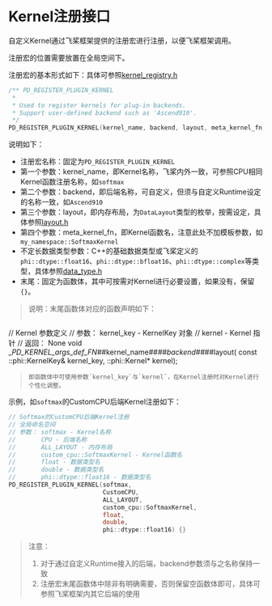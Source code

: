 # Kernel注册接口

自定义Kernel通过飞桨框架提供的注册宏进行注册，以便飞桨框架调用。

注册宏的位置需要放置在全局空间下。

注册宏的基本形式如下：具体可参照[kernel_registry.h](https://github.com/PaddlePaddle/Paddle/blob/develop/paddle/phi/core/kernel_registry.h)

```c++
/** PD_REGISTER_PLUGIN_KERNEL
 *
 * Used to register kernels for plug-in backends.
 * Support user-defined backend such as 'Ascend910'.
 */
PD_REGISTER_PLUGIN_KERNEL(kernel_name, backend, layout, meta_kernel_fn, ...)) {}
```

说明如下：

- 注册宏名称：固定为`PD_REGISTER_PLUGIN_KERNEL`
- 第一个参数：kernel_name，即Kernel名称，飞桨内外一致，可参照CPU相同Kernel函数注册名称，如`softmax`
- 第二个参数：backend，即后端名称，可自定义，但须与自定义Runtime设定的名称一致，如`Ascend910`
- 第三个参数：layout，即内存布局，为`DataLayout`类型的枚举，按需设定，具体参照[layout.h](https://github.com/PaddlePaddle/Paddle/blob/develop/paddle/phi/common/layout.h)
- 第四个参数：meta_kernel_fn，即Kernel函数名，注意此处不加模板参数，如`my_namespace::SoftmaxKernel`
- 不定长数据类型参数：C++的基础数据类型或飞桨定义的`phi::dtype::float16`、`phi::dtype::bfloat16`、`phi::dtype::complex`等类型，具体参照[data_type.h](https://github.com/PaddlePaddle/Paddle/blob/develop/paddle/phi/common/data_type.h)
- 末尾：固定为函数体，其中可按需对Kernel进行必要设置，如果没有，保留`{}`。

>说明：末尾函数体对应的函数声明如下：
>```c++
// Kernel 参数定义
// 参数： kernel_key - KernelKey 对象
//       kernel - Kernel 指针
// 返回： None
void __PD_KERNEL_args_def_FN_##kernel_name##_##backend##_##layout(
      const ::phi::KernelKey& kernel_key, ::phi::Kernel* kernel);
>```
>即函数体中可使用参数`kernel_key`与`kernel`，在Kernel注册时对Kernel进行个性化调整。

示例，如`softmax`的CustomCPU后端Kernel注册如下：

```c++
// Softmax的CustomCPU后端Kernel注册
// 全局命名空间
// 参数： softmax - Kernel名称
//       CPU - 后端名称
//       ALL_LAYOUT - 内存布局
//       custom_cpu::SoftmaxKernel - Kernel函数名
//       float - 数据类型名
//       double - 数据类型名
//       phi::dtype::float16 - 数据类型名
PD_REGISTER_PLUGIN_KERNEL(softmax,
                          CustomCPU,
                          ALL_LAYOUT,
                          custom_cpu::SoftmaxKernel,
                          float,
                          double,
                          phi::dtype::float16) {}
```

> 注意：
> 1. 对于通过自定义Runtime接入的后端，backend参数须与之名称保持一致
> 2. 注册宏末尾函数体中除非有明确需要，否则保留空函数体即可，具体可参照飞桨框架内其它后端的使用
